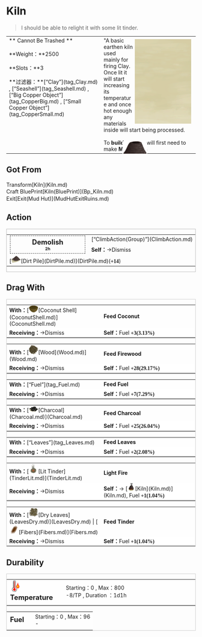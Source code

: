 # Kiln  
> I should be able to relight it with some lit tinder.  
  
<table class="table table-bordered" data-toggle="table"  data-show-header="false"><thead style="display:none"><tr ><th  style="width:50%;text-align:left;vertical-align:top;"  >title</th><th  style="width:50%;text-align:left;vertical-align:top;"  ></th></tr></thead><tr ><td  style="width:50%;text-align:left;vertical-align:top;"  >** Cannot Be Trashed **<br><br>**Weight：**2500<br><br>**Slots：**3<br><br>**过滤器：**[“Clay”](tag_Clay.md) , [“Seashell”](tag_Seashell.md) , [“Big Copper Object”](tag_CopperBig.md) , [“Small Copper Object”](tag_CopperSmall.md)</td><td  style="width:50%;text-align:left;vertical-align:top;"  ><div style="float:right; margin:5px"><div class="gamecard" style="width:150px; height:225px;"><a href="KilnExtinguished.md" style="color:black"><img class="bg" decoding="async" src="../wiki/Sprite/BG_SandFront.png" href="a.md" style="max-width:150px;max-height:225px;"><img decoding="async" src="../wiki/Sprite/Kiln.png" class="cardimageNoBack" style="transform: translate(-50%, 0%) scale(0.4398826979472141);"><span style="font-size: 25px;">Kiln</span></a></div></div>"A basic earthen kiln used mainly for firing Clay. Once lit it will start increasing its temperature and once hot enough any materials inside will start being processed.<br><br>To <b>build</b> one you will first need to make <b>Mud Bricks</b></td></tr></tbody></table>  
  
## Got From  
<div style="display:inline-block"><div class="gamedatalist" style="text-align:left;min-width:200px;min-height:0px;"><div style="display:inline-block"><div style="display:inline-block;vertical-align:middle;">Transform</div><div style="display:inline-block;vertical-align:middle;">[Kiln](Kiln.md)</div></div></div><div class="gamedatalist" style="text-align:left;min-width:200px;min-height:0px;"><div style="display:inline-block"><div style="display:inline-block;vertical-align:middle;">Craft BluePrint</div><div style="display:inline-block;vertical-align:middle;">[Kiln(BluePrint)](Bp_Kiln.md)</div></div></div><div class="gamedatalist" style="text-align:left;min-width:200px;min-height:0px;"><div style="display:inline-block"><div style="display:inline-block;vertical-align:middle;">Exit</div><div style="display:inline-block;vertical-align:middle;">[Exit(Mud Hut)](MudHutExitRuins.md)</div></div></div></div>  
  
## Action  
<div  style="border:1px solid #BBB"><table><tr><td rowspan="2" style="width:200px;text-align:center;font-size:1.3em;font-weight:bold"><div style="padding:5px;border:1px dashed #333"><div>Demolish</div><div style="font-size:0.6em;"><font data-toggle="tooltip" data-placement="top" title="8TP">2h</font></div></div></td><td>[“ClimbAction(Group)”](ClimbAction.md)</td></tr><tr><td><b>Self：</b>→Dismiss</td></tr><tr><td colspan="2">[<div style="width:25px;display:inline-block;text-align:center"><img decoding="async" src="../wiki/Sprite/DirtPile.png" href="a.md" style="max-width:25px;max-height:25px;"></div>[Dirt Pile](DirtPile.md)](DirtPile.md)(<span style="font-family:ui-monospace"><b>+14</b></span>)</td></tr></table></div>  
  
  
## Drag With  
<div  style="border:1px solid #CCC;"><table style="margin-bottom:0px;"><tr><td style="width:40%;text-align:left; background-color:#FEFEFE"><b>With：</b>[<div style="width:25px;display:inline-block;text-align:center"><img decoding="async" src="../wiki/Sprite/CoconutShell.png" href="a.md" style="max-width:25px;max-height:25px;"></div>[Coconut Shell](CoconutShell.md)](CoconutShell.md)</td><td style="width:40%;font-size:1em;font-weight:bold;background-color:#FEFEFE">Feed Coconut  </td></tr><tr style="background-color:#FFFFFF"><td style=""><b>Receiving：</b>→Dismiss</td><td style=""><b>Self：</b>Fuel  <span style="font-family:ui-monospace"><b>+3(3.13%)</b></span></td></tr></table></div>  
<div  style="border:1px solid #CCC;"><table style="margin-bottom:0px;"><tr><td style="width:40%;text-align:left; background-color:#FEFEFE"><b>With：</b>[<div style="width:25px;display:inline-block;text-align:center"><img decoding="async" src="../wiki/Sprite/Firewood.png" href="a.md" style="max-width:25px;max-height:25px;"></div>[Wood](Wood.md)](Wood.md)</td><td style="width:40%;font-size:1em;font-weight:bold;background-color:#FEFEFE">Feed Firewood  </td></tr><tr style="background-color:#FFFFFF"><td style=""><b>Receiving：</b>→Dismiss</td><td style=""><b>Self：</b>Fuel  <span style="font-family:ui-monospace"><b>+28(29.17%)</b></span></td></tr></table></div>  
<div  style="border:1px solid #CCC;"><table style="margin-bottom:0px;"><tr><td style="width:40%;text-align:left; background-color:#FEFEFE"><b>With：</b>[“Fuel”](tag_Fuel.md)</td><td style="width:40%;font-size:1em;font-weight:bold;background-color:#FEFEFE">Feed Fuel  </td></tr><tr style="background-color:#FFFFFF"><td style=""><b>Receiving：</b>→Dismiss</td><td style=""><b>Self：</b>Fuel  <span style="font-family:ui-monospace"><b>+7(7.29%)</b></span></td></tr></table></div>  
<div  style="border:1px solid #CCC;"><table style="margin-bottom:0px;"><tr><td style="width:40%;text-align:left; background-color:#FEFEFE"><b>With：</b>[<div style="width:25px;display:inline-block;text-align:center"><img decoding="async" src="../wiki/Sprite/Charcoal.png" href="a.md" style="max-width:25px;max-height:25px;"></div>[Charcoal](Charcoal.md)](Charcoal.md)</td><td style="width:40%;font-size:1em;font-weight:bold;background-color:#FEFEFE">Feed Charcoal  </td></tr><tr style="background-color:#FFFFFF"><td style=""><b>Receiving：</b>→Dismiss</td><td style=""><b>Self：</b>Fuel  <span style="font-family:ui-monospace"><b>+25(26.04%)</b></span></td></tr></table></div>  
<div  style="border:1px solid #CCC;"><table style="margin-bottom:0px;"><tr><td style="width:40%;text-align:left; background-color:#FEFEFE"><b>With：</b>[“Leaves”](tag_Leaves.md)</td><td style="width:40%;font-size:1em;font-weight:bold;background-color:#FEFEFE">Feed Leaves  </td></tr><tr style="background-color:#FFFFFF"><td style=""><b>Receiving：</b>→Dismiss</td><td style=""><b>Self：</b>Fuel  <span style="font-family:ui-monospace"><b>+2(2.08%)</b></span></td></tr></table></div>  
<div  style="border:1px solid #CCC;"><table style="margin-bottom:0px;"><tr><td style="width:40%;text-align:left; background-color:#FEFEFE"><b>With：</b>[<div style="width:25px;display:inline-block;text-align:center"><img decoding="async" src="../wiki/Sprite/TinderLit.png" href="a.md" style="max-width:25px;max-height:25px;"></div>[Lit Tinder](TinderLit.md)](TinderLit.md)</td><td style="width:40%;font-size:1em;font-weight:bold;background-color:#FEFEFE">Light Fire  </td></tr><tr style="background-color:#FFFFFF"><td style=""><b>Receiving：</b>→Dismiss</td><td style=""><b>Self：</b>→ [<div style="width:20px;display:inline-block;text-align:center"><img decoding="async" src="../wiki/Sprite/KilnLit.png" href="a.md" style="max-width:20px;max-height:20px;"></div>[Kiln](Kiln.md)](Kiln.md), Fuel  <span style="font-family:ui-monospace"><b>+1(1.04%)</b></span></td></tr></table></div>  
<div  style="border:1px solid #CCC;"><table style="margin-bottom:0px;"><tr><td style="width:40%;text-align:left; background-color:#FEFEFE"><b>With：</b>[<div style="width:25px;display:inline-block;text-align:center"><img decoding="async" src="../wiki/Sprite/Tinder.png" href="a.md" style="max-width:25px;max-height:25px;"></div>[Dry Leaves](LeavesDry.md)](LeavesDry.md) | [<div style="width:25px;display:inline-block;text-align:center"><img decoding="async" src="../wiki/Sprite/FiberBark.png" href="a.md" style="max-width:25px;max-height:25px;"></div>[Fibers](Fibers.md)](Fibers.md)</td><td style="width:40%;font-size:1em;font-weight:bold;background-color:#FEFEFE">Feed Tinder  </td></tr><tr style="background-color:#FFFFFF"><td style=""><b>Receiving：</b>→Dismiss</td><td style=""><b>Self：</b>Fuel  <span style="font-family:ui-monospace"><b>+1(1.04%)</b></span></td></tr></table></div>  
  
## Durability   
<div  style="border:1px solid #CCC;"><table style="margin-bottom:0px;"><tr><td style="width:30%;text-align:left; background-color:#FEFEFE;font-size:1.3em;font-weight:bold;"><div style="width:30px;display:inline-block;text-align:center"><img decoding="async" src="../wiki/Sprite/Hot.png" href="a.md" style="max-width:30px;max-height:30px;"></div>Temperature</td><td style="font-size:1em;background-color:#FEFEFE">Starting：0 , Max：800<br>-8/TP , Duration ：<font data-toggle="tooltip" data-placement="top" title="100TP">1d1h</font></td></tr><tr style="background-color:#FFFFFF"><td colspan=2></td></tr></table></div>  
<div  style="border:1px solid #CCC;"><table style="margin-bottom:0px;"><tr><td style="width:30%;text-align:left; background-color:#FEFEFE;font-size:1.3em;font-weight:bold;">Fuel</td><td style="font-size:1em;background-color:#FEFEFE">Starting：0 , Max：96<br>-</td></tr><tr style="background-color:#FFFFFF"><td colspan=2></td></tr></table></div>  


<script>document.title="Kiln - Card Survival Wiki";</script>
